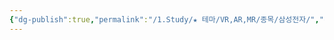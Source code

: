 ```yaml
---
{"dg-publish":true,"permalink":"/1.Study/★ 테마/VR,AR,MR/종목/삼성전자/","created":"2024-11-20T21:02:29.923+09:00","updated":"2025-06-03T20:07:22.246+09:00"}
---
```



